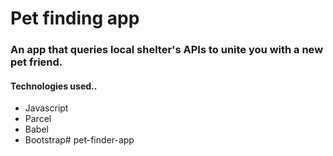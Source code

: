 #  Pet finding app 
###  An app that queries local shelter's APIs to unite you with a new pet friend.

####  Technologies used..
* Javascript
*  Parcel
*  Babel
*  Bootstrap# pet-finder-app
